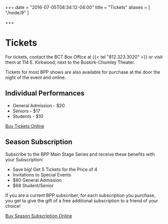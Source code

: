 +++
date = "2016-07-05T08:34:12-04:00"
title = "Tickets"
aliases = [
    "/node/9"
]

+++

# Tickets

For tickets, contact the BCT Box Office at {{< tel "812.323.3020" >}} or visit them at 114 E. Kirkwood, next to the Buskirk-Chumley Theater.

Tickets for most BPP shows are also available for purchase at the door the night of the event and online.

## Individual Performances

* General Admission - $20
* Seniors - $17
* Students - $10

[Buy Tickets Online](https://web.ovationtix.com/trs/dept/1090)

## Season Subscription

Subscribe to the BPP Main Stage Series and receive these benefits with your Subscription:

* Save big! Get 5 Tickets for the Price of 4
* Invitations to Special Events
* $80 General Admission
* $68 Student/Senior

If you are a current BPP subscriber, for each subscription you purchase, you get to give the gift of a free additional subscription to a friend of your choice!

[Buy Season Subscription Online](https://web.ovationtix.com/trs/store/34132/pk/90344)
